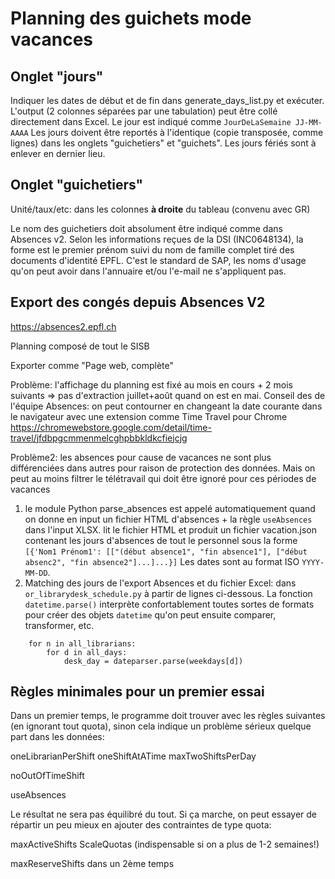 # Planning des guichets mode vacances

## Onglet "jours"

Indiquer les dates de début et de fin dans generate_days_list.py et exécuter.
L'output (2 colonnes séparées par une tabulation) peut être collé directement dans Excel. Le jour est indiqué comme `JourDeLaSemaine JJ-MM-AAAA`
Les jours doivent être reportés à l'identique (copie transposée, comme lignes) dans les onglets "guichetiers" et "guichets".
Les jours fériés sont à enlever en dernier lieu.


## Onglet "guichetiers"

Unité/taux/etc: dans les colonnes **à droite** du tableau (convenu avec GR)

Le nom des guichetiers doit absolument être indiqué comme dans Absences v2. Selon les informations reçues de la DSI (INC0648134), la forme est le premier prénom suivi du nom de famille complet tiré des documents d'identité EPFL. C'est le standard de SAP, les noms d'usage qu'on peut avoir dans l'annuaire et/ou l'e-mail ne s'appliquent pas.


## Export des congés depuis Absences V2

https://absences2.epfl.ch

Planning composé de tout le SISB

Exporter comme "Page web, complète"

Problème: l'affichage du planning est fixé au mois en cours + 2 mois suivants => pas d'extraction juillet+août quand on est en mai. Conseil des de l'équipe Absences: on peut contourner en changeant la date courante dans le navigateur avec une extension comme Time Travel pour Chrome https://chromewebstore.google.com/detail/time-travel/jfdbpgcmmenmelcghpbbkldkcfiejcjg 

Problème2: les absences pour cause de vacances ne sont plus différenciées dans autres pour raison de protection des données. Mais on peut au moins filtrer le télétravail qui doit être ignoré pour ces périodes de vacances

1. le module Python parse_absences est appelé automatiquement quand on donne en input un fichier HTML d'absences + la règle `useAbsences` dans l'input XLSX. lit le fichier HTML et produit un fichier vacation.json contenant les jours d'absences de tout le personnel sous la forme `[{'Nom1 Prénom1': [["(début absence1", "fin absence1"], ["début absenc2", "fin absence2"]...]...}]`
Les dates sont au format ISO `YYYY-MM-DD`.
2. Matching des jours de l'export Absences et du fichier Excel: dans `or_librarydesk_schedule.py` à partir de lignes ci-dessous. La fonction `datetime.parse()` interprète confortablement toutes sortes de formats pour créer des objets `datetime` qu'on peut ensuite comparer, transformer, etc.

```
    for n in all_librarians:
        for d in all_days:
            desk_day = dateparser.parse(weekdays[d])
```

## Règles minimales pour un premier essai

Dans un premier temps, le programme doit trouver avec les règles suivantes (en ignorant tout quota), sinon cela indique un problème sérieux quelque part dans les données:

oneLibrarianPerShift
oneShiftAtATime
maxTwoShiftsPerDay

noOutOfTimeShift

useAbsences

Le résultat ne sera pas équilibré du tout. Si ça marche, on peut essayer de répartir un peu mieux en ajouter des contraintes de type quota:

maxActiveShifts
ScaleQuotas (indispensable si on a plus de 1-2 semaines!)

maxReserveShifts dans un 2ème temps